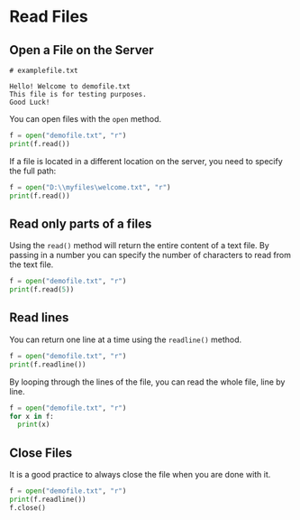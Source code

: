 # Read Files

## Open a File on the Server

```
# examplefile.txt

Hello! Welcome to demofile.txt
This file is for testing purposes.
Good Luck!
```

You can open files with the `open` method.

```python
f = open("demofile.txt", "r")
print(f.read())
```

If a file is located in a different location on the server, you need to specify the full path:

```python
f = open("D:\\myfiles\welcome.txt", "r")
print(f.read())
```

## Read only parts of a files

Using the `read()` method will return the entire content of a text file. By passing in a number you can specify the number of characters to read from the text file.

```python
f = open("demofile.txt", "r")
print(f.read(5))
```

## Read lines

You can return one line at a time using the `readline()` method.

```python
f = open("demofile.txt", "r")
print(f.readline())
```

By looping through the lines of the file, you can read the whole file, line by line.

```python
f = open("demofile.txt", "r")
for x in f:
  print(x)
```

## Close Files

It is a good practice to always close the file when you are done with it.

```python
f = open("demofile.txt", "r")
print(f.readline())
f.close()
```

